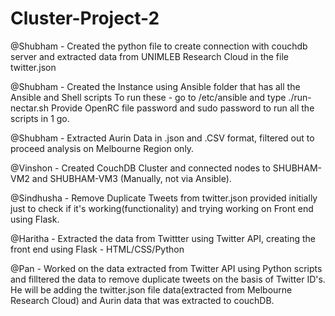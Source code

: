 # Cluster-Project-2

@Shubham - Created the python file to create connection with couchdb server and extracted data from UNIMLEB Research Cloud in the file twitter.json

@Shubham - Created the Instance using Ansible folder that has all the Ansible and Shell scripts
To run these - go to /etc/ansible and type ./run-nectar.sh
Provide OpenRC file password and sudo password to run all the scripts in 1 go.

@Shubham - Extracted Aurin Data in .json and .CSV format, filtered out to proceed analysis on Melbourne Region only.

@Vinshon - Created CouchDB Cluster and connected nodes to SHUBHAM-VM2 and SHUBHAM-VM3 (Manually, not via Ansible).

@Sindhusha - Remove Duplicate Tweets from twitter.json provided initially just to check if it's working(functionality) and trying working on Front end using Flask.

@Haritha - Extracted the data from Twittter using Twitter API, creating the front end using Flask - HTML/CSS/Python

@Pan - Worked on the data extracted from Twitter API using Python scripts and filltered the data to remove duplicate tweets on the basis of Twitter ID's. He will be adding the twitter.json file data(extracted from Melbourne Research Cloud) and Aurin data that was extracted to couchDB.
